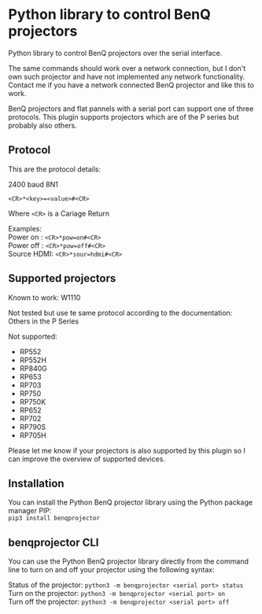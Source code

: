 # Python library to control BenQ projectors

Python library to control BenQ projectors over the serial interface.

The same commands should work over a network connection, but I don't own such
projector and have not implemented any network functionality. Contact me if
you have a network connected BenQ projector and like this to work.

BenQ projectors and flat pannels with a serial port can support one of three
protocols. This plugin supports projectors which are of the P series but
probably also others.

## Protocol

This are the protocol details:

2400 baud 8N1

```
<CR>*<key>=<value>#<CR>
```

Where `<CR>` is a Cariage Return

Examples:  
Power on   : `<CR>*pow=on#<CR>`  
Power off  : `<CR>*pow=off#<CR>`  
Source HDMI: `<CR>*sour=hdmi#<CR>`  

## Supported projectors

Known to work:
W1110

Not tested but use te same protocol according to the documentation:  
Others in the P Series

Not supported:
* RP552
* RP552H
* RP840G
* RP653
* RP703
* RP750
* RP750K
* RP652
* RP702
* RP790S
* RP705H

Please let me know if your projectors is also supported by this plugin so I
can improve the overview of supported devices.

## Installation
You can install the Python BenQ projector library using the Python package
manager PIP:  
`pip3 install benqprojector`

## benqprojector CLI
You can use the Python BenQ projector library directly from the command line
to turn on and off your projector using the following syntax:

Status of the projector: `python3 -m benqprojector <serial port> status`  
Turn on the projector: `python3 -m benqprojector <serial port> on`  
Turn off the projector: `python3 -m benqprojector <serial port> off`